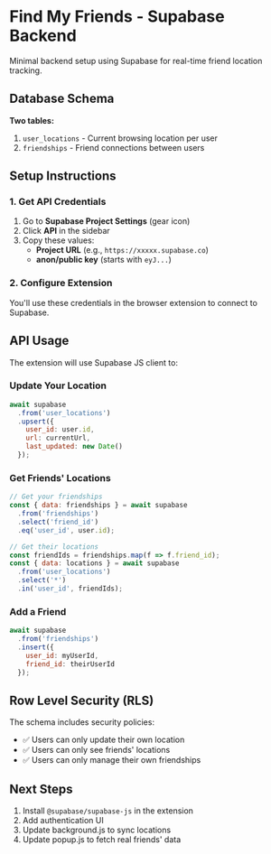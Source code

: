 # Find My Friends - Supabase Backend

Minimal backend setup using Supabase for real-time friend location tracking.

## Database Schema

**Two tables:**
1. `user_locations` - Current browsing location per user
2. `friendships` - Friend connections between users

## Setup Instructions

### 1. Get API Credentials

1. Go to **Supabase Project Settings** (gear icon)
2. Click **API** in the sidebar
3. Copy these values:
   - **Project URL** (e.g., `https://xxxxx.supabase.co`)
   - **anon/public key** (starts with `eyJ...`)

### 2. Configure Extension

You'll use these credentials in the browser extension to connect to Supabase.

## API Usage

The extension will use Supabase JS client to:

### Update Your Location
```javascript
await supabase
  .from('user_locations')
  .upsert({
    user_id: user.id,
    url: currentUrl,
    last_updated: new Date()
  });
```

### Get Friends' Locations
```javascript
// Get your friendships
const { data: friendships } = await supabase
  .from('friendships')
  .select('friend_id')
  .eq('user_id', user.id);

// Get their locations
const friendIds = friendships.map(f => f.friend_id);
const { data: locations } = await supabase
  .from('user_locations')
  .select('*')
  .in('user_id', friendIds);
```

### Add a Friend
```javascript
await supabase
  .from('friendships')
  .insert({
    user_id: myUserId,
    friend_id: theirUserId
  });
```

## Row Level Security (RLS)

The schema includes security policies:
- ✅ Users can only update their own location
- ✅ Users can only see friends' locations
- ✅ Users can only manage their own friendships

## Next Steps

1. Install `@supabase/supabase-js` in the extension
2. Add authentication UI
3. Update background.js to sync locations
4. Update popup.js to fetch real friends' data
